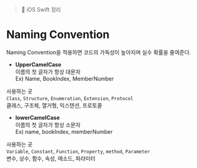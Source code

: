 > 📝 iOS Swift 정리 

# Naming Convention
Naming Convention을 적용하면 코드의 가독성이 높아지며 실수 확률을 줄여준다.

- **UpperCamelCase** <br>
이름의 첫 글자가 항상 대문자 <br>
Ex) Name, BookIndex, MemberNumber 

사용하는 곳  <br>
`Class`, `Structure`, `Enumeration`, `Extension`, `Protocol` <br>
클래스, 구조체, 열거형, 익스텐션, 프로토콜

- **lowerCamelCase** <br>
이름의 첫 글자가 항상 소문자 <br>
Ex) name, bookIndex, memberNumber 

사용하는 곳 <br>
`Variable`, `Constant`, `Function`, `Property`, `method`, `Parameter` <br>
변수, 상수, 함수, 속성, 메소드, 파라미터
